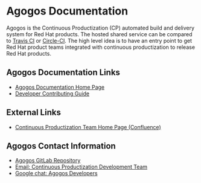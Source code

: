 # Agogos Documentation

Agogos is the Continuous Productization (CP) automated build and delivery
system for Red Hat products.
The hosted shared service can be compared to
[Travis CI](https://travis-ci.org/) or
[Circle-CI](https://circleci.com/).
The high level idea is to have an entry point to get Red Hat product teams
integrated with continuous productization to release Red Hat products.

## Agogos Documentation Links

* [Agogos Documentation Home Page](https://agogos.pages.redhat.com/agogos/docs/overview.html)
* [Developer Contributing Guide](https://agogos.pages.redhat.com/agogos/docs/developer-guide/contribution_guide.html)

## External Links

* [Continuous Productization Team Home Page (Confluence)](https://docs.engineering.redhat.com/display/CPROD/Continuous+Productization+Home)

## Agogos Contact Information

* [Agogos GitLab Repository](https://gitlab.cee.redhat.com/agogos/agogos)
* [Email: Continuous Productization Development Team](mailto:cp-devel@redhat.com)
* [Google chat: Agogos Developers](https://mail.google.com/chat/u/0/#chat/space/AAAA2w955F8)

